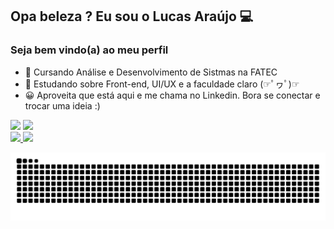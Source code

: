 ## Opa beleza ? Eu sou o Lucas Araújo 💻
### Seja bem vindo(a) ao meu perfil


<ul>
 <li>📘 Cursando Análise e Desenvolvimento de Sistmas na FATEC</li>
 <li>📌 Estudando sobre Front-end, UI/UX e a faculdade claro (☞ﾟヮﾟ)☞</li>
 <li>😀 Aproveita que está aqui e me chama no Linkedin. Bora se conectar e trocar uma ideia :)</li>
</ul>

<div>
 <a href=https://open.spotify.com/user/lfelipe233?si=fb7db3b0fd2441fa target="_blank"><img src=https://img.shields.io/badge/Spotify-1ED760?&style=for-the-badge&logo=spotify&logoColor=white target="_blank"></a>
 <a href=https://www.linkedin.com/in/lf-araujo/ target="_blank"><img src=https://img.shields.io/badge/LinkedIn-0077B5?style=for-the-badge&logo=linkedin&logoColor=white target="_blank"></a>
 </div>
 
 <div>
  <a href="https://github.com/LFeli">
  <img height="150em" src="https://github-readme-stats.vercel.app/api?username=LFeli&show_icons=true&theme=github_dark&include_all_commits=true&count_private=true"/>
  <img height="150em" src="https://github-readme-stats.vercel.app/api/top-langs/?username=LFeli&layout=compact&langs_count=7&theme=github_dark"/>
</div>


   ![Snake animation](https://github.com/LFeli/LFeli/blob/output/github-contribution-grid-snake.svg)
  
 
  

